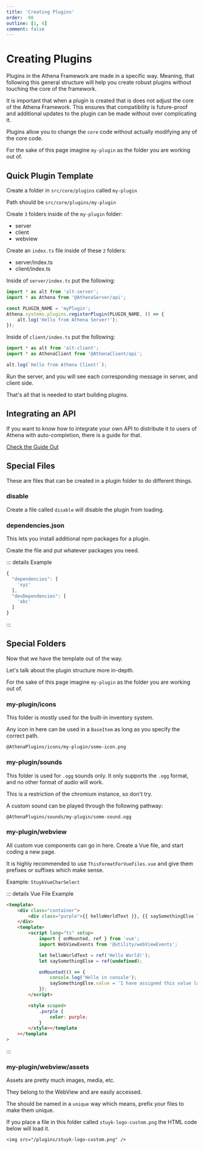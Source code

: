 ```yaml
---
title: 'Creating Plugins'
order: -98
outline: [1, 6]
comment: false
---
```


# Creating Plugins

Plugins in the Athena Framework are made in a specific way. Meaning, that following this general structure will help you create robust plugins without touching the core of the framework.

It is important that when a plugin is created that is does not adjust the core of the Athena Framework. This ensures that compatibility is future-proof and additional updates to the plugin can be made without over complicating it.

Plugins allow you to change the `core` code without actually modifying any of the core code.

For the sake of this page imagine `my-plugin` as the folder you are working out of.

## Quick Plugin Template

Create a folder in `src/core/plugins` called `my-plugin`

Path should be `src/core/plugins/my-plugin`

Create `3` folders inside of the `my-plugin` folder:

-   server
-   client
-   webview

Create an `index.ts` file inside of these `2` folders:

-   server/index.ts
-   client/index.ts

Inside of `server/index.ts` put the following:

```ts
import * as alt from 'alt-server';
import * as Athena from '@AthenaServer/api';

const PLUGIN_NAME = 'myPlugin';
Athena.systems.plugins.registerPlugin(PLUGIN_NAME, () => {
    alt.log('Hello from Athena Server!');
});
```

Inside of `client/index.ts` put the following:

```ts
import * as alt from 'alt-client';
import * as AthenaClient from '@AthenaClient/api';

alt.log(`Hello from Athena Client!`);
```

Run the server, and you will see each corresponding message in server, and client side.

That's all that is needed to start building plugins.

## Integrating an API

If you want to know how to integrate your own API to distribute it to users of Athena with auto-completion, there is a guide for that.

[Check the Guide Out](/tutorials/top/plugin-api.md)

## Special Files

These are files that can be created in a plugin folder to do different things.

### disable

Create a file called `disable` will disable the plugin from loading.

### dependencies.json

This lets you install additional npm packages for a plugin.

Create the file and put whatever packages you need.

::: details Example

```ts
{
  "dependencies": [
    'xyz'
  ],
  "devDependencies": [
    'abc'
  ]
}
```

:::

## Special Folders

Now that we have the template out of the way.

Let's talk about the plugin structure more in-depth.

For the sake of this page imagine `my-plugin` as the folder you are working out of.

### my-plugin/icons

This folder is mostly used for the built-in inventory system.

Any icon in here can be used in a `BaseItem` as long as you specify the correct path.

```
@AthenaPlugins/icons/my-plugin/some-icon.png
```

### my-plugin/sounds

This folder is used for `.ogg` sounds only. It only supports the `.ogg` format, and no other format of audio will work.

This is a restriction of the chromium instance, so don't try.

A custom sound can be played through the following pathway:

```
@AthenaPlugins/sounds/my-plugin/some-sound.ogg
```

### my-plugin/webview

All custom vue components can go in here. Create a Vue file, and start coding a new page.

It is highly recommended to use `ThisFormatForVueFiles.vue` and give them prefixes or suffixes which make sense.

Example: `StuykVueCharSelect`

::: details Vue File Example

```html
<template>
    <div class="container">
        <div class="purple">{{ helloWorldText }}, {{ saySomethingElse ? saySomethingElse : '' }}</div>
    </div>
    <template>
        <script lang="ts" setup>
            import { onMounted, ref } from 'vue';
            import WebViewEvents from '@utility/webViewEvents';

            let helloWorldText = ref('Hello World!');
            let saySomethingElse = ref(undefined);

            onMounted(() => {
                console.log('Hello in console');
                saySomethingElse.value = 'I have assigned this value later.';
            });
        </script>

        <style scoped>
            .purple {
                color: purple;
            }
        </style></template
    ></template
>
```

:::

### my-plugin/webview/assets

Assets are pretty much images, media, etc.

They belong to the WebView and are easily accessed.

The should be named in a `unique` way which means, prefix your files to make them unique.

If you place a file in this folder called `stuyk-logo-custom.png` the HTML code below will load it.

```
<img src="/plugins/stuyk-logo-custom.png" />
```
